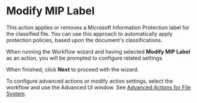 # Modify MIP Label

This action applies or removes a Microsoft Information Protection label for the classified file. You
can use this approach to automatically apply protection policies, based upon the document's
classifications.

When running the Workflow wizard and having selected **Modify MIP Label** as an action, you will be
prompted to configure related settings

When finished, click **Next** to proceed with the wizard.

To configure advanced actions or modify action settings, select the workflow and use the Advanced UI
window. See [Advanced Actions for File System](../advancedwindow/files.md).
